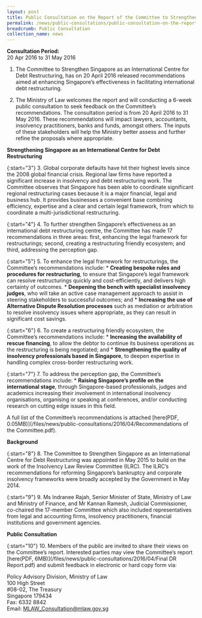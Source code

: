 ```yaml
---
layout: post
title: Public Consultation on the Report of the Committee to Strengthen Singapore as an International Centre for Debt Restructuring
permalink: /news/public-consultations/public-consultation-on-the-report-of-the-committee-to-strengthen
breadcrumb: Public Consultation
collection_name: news
---
```


**Consultation Period:**  
20 Apr 2016 to 31 May 2016

1. The Committee to Strengthen Singapore as an International Centre for Debt Restructuring, has on 20 April 2016 released recommendations aimed at enhancing Singapore’s effectiveness in facilitating international debt restructuring.


2. The Ministry of Law welcomes the report and will conducting a 6-week public consultation to seek feedback on the Committee’s recommendations. The consultation period is from 20 April 2016 to 31 May 2016. These recommendations will impact lawyers, accountants, insolvency practitioners, banks and funds, amongst others. The inputs of these stakeholders will help the Ministry better assess and further refine the proposals where appropriate.  


**Strengthening Singapore as an International Centre for Debt Restructuring**

{:start="3"}
3. Global corporate defaults have hit their highest levels since the 2008 global financial crisis. Regional law firms have reported a significant increase in insolvency and debt restructuring work. The Committee observes that Singapore has been able to coordinate significant regional restructuring cases because it is a major financial, legal and business hub. It provides businesses a convenient base combining efficiency, expertise and a clear and certain legal framework, from which to coordinate a multi-jurisdictional restructuring.

 
{:start="4"}
4. To further strengthen Singapore’s effectiveness as an international debt restructuring centre, the Committee has made 17 recommendations in three areas: first, enhancing the legal framework for restructurings; second, creating a restructuring friendly ecosystem; and third, addressing the perception gap.

 
{:start="5"}
5. To enhance the legal framework for restructurings, the Committee’s recommendations include:
    * **Creating bespoke rules and procedures for restructuring**, to ensure that Singapore’s legal framework can resolve restructurings quickly and cost-efficiently, and delivers high certainty of outcomes.
    * **Deepening the bench with specialist insolvency judges**, who will take an active case management approach to assist in steering stakeholders to successful outcomes; and
    * **Increasing the use of Alternative Dispute Resolution processes** such as mediation or arbitration to resolve insolvency issues where appropriate, as they can result in significant cost savings.

 
{:start="6"}
6. To create a restructuring friendly ecosystem, the Committee’s recommendations include:
    * **Increasing the availability of rescue financing**, to allow the debtor to continue its business operations as the restructuring is being negotiated; and
    * **Strengthening the quality of insolvency professionals based in Singapore**, to deepen expertise in handling complex cross-border restructuring work.

 
{:start="7"}
7. To address the perception gap, the Committee’s recommendations include:
    * **Raising Singapore’s profile on the international stage**, through Singapore-based professionals, judges and academics increasing their involvement in international insolvency organisations, organising or speaking at conferences, and/or conducting research on cutting edge issues in this field.

 

A full list of the Committee’s recommendations is attached [here(PDF, 0.05MB)](/files/news/public-consultations/2016/04/Recommendations of the Committee.pdf).

 

**Background**

 
{:start="8"}
8. The Committee to Strengthen Singapore as an International Centre for Debt Restructuring was appointed in May 2015 to build on the work of the Insolvency Law Review Committee (ILRC). The ILRC’s recommendations for reforming Singapore’s bankruptcy and corporate insolvency frameworks were broadly accepted by the Government in May 2014.  

 
{:start="9"}
9. Ms Indranee Rajah, Senior Minister of State, Ministry of Law and Ministry of Finance, and Mr Kannan Ramesh, Judicial Commissioner, co-chaired the 17-member Committee which also included representatives from legal and accounting firms, insolvency practitioners, financial institutions and government agencies.


**Public Consultation**

{:start="10"}
10. Members of the public are invited to share their views on the Committee’s report. Interested parties may view the Committee’s report [here(PDF, 6MB)](/files/news/public-consultations/2016/04/Final DR Report.pdf) and submit feedback in electronic or hard copy form via:

Policy Advisory Division, Ministry of Law  
100 High Street  
#08-02, The Treasury  
Singapore 179434  
Fax: 6332 8842  
Email: [MLAW_Consultation@mlaw.gov.sg](mailto:MLAW_Consultation@mlaw.gov.sg)

